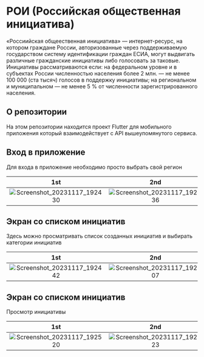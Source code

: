# РОИ (Российская общественная инициатива)

«Россиийская общеественная инициатива» — интернет-ресурс, на котором граждане России, авторизованные через поддерживаемую государством систему идентификации граждан ЕСИА, могут выдвигать различные гражданские инициативы либо голосовать за таковые. Инициативы рассматриваются если: на федеральном уровне и в субъектах России численностью населения более 2 млн. — не менее 100 000 (ста тысяч) голосов в поддержку инициативы; на региональном и муниципальном — не менее 5 % от численности зарегистрированного населения.

## О репозитории

На этом репозитории находится проект Flutter для мобильного приложения который взаимодействует с API вышеупомянутого сервиса.

## Вход в приложение

Для входа в приложение необходимо просто выбрать свой регион

|1st|2nd|
|:---:|:---:|
|![Screenshot_20231117_192430](https://github.com/DeVoytinc/roi/assets/89654464/0b740f44-826e-4a1c-a52f-22e8571fb590)|![Screenshot_20231117_192436](https://github.com/DeVoytinc/roi/assets/89654464/581ec594-ddd8-48f3-b455-c3b526ef3f98)|


## Экран со списком инициатив

Здесь можно просматривать список созданных инициатив и выбирать категории инициатив

|1st|2nd|
|:---:|:---:|
|![Screenshot_20231117_192442](https://github.com/DeVoytinc/roi/assets/89654464/13963849-a56b-4b9e-ae78-89478b5f2f0d)|![Screenshot_20231117_192507](https://github.com/DeVoytinc/roi/assets/89654464/773cf4bc-61d8-4604-930d-573b229101ff)|


## Экран со списком инициатив

Просмотр инициативы

|1st|2nd|
|:---:|:---:|
|![Screenshot_20231117_192520](https://github.com/DeVoytinc/roi/assets/89654464/0180fc09-e65c-4d1f-a5a8-c2310ba7661c)|![Screenshot_20231117_192523](https://github.com/DeVoytinc/roi/assets/89654464/7bf7bdaa-a65d-49db-b35d-3fd258ed5d44)|

